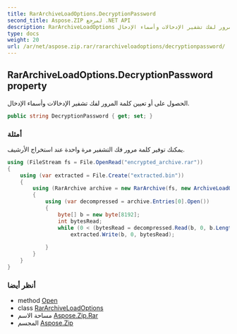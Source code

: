 ```yaml
---
title: RarArchiveLoadOptions.DecryptionPassword
second_title: Aspose.ZIP لمرجع .NET API
description: RarArchiveLoadOptions ملكية. الحصول على أو تعيين كلمة المرور لفك تشفير الإدخالات وأسماء الإدخال.
type: docs
weight: 20
url: /ar/net/aspose.zip.rar/rararchiveloadoptions/decryptionpassword/
---
```

## RarArchiveLoadOptions.DecryptionPassword property

الحصول على أو تعيين كلمة المرور لفك تشفير الإدخالات وأسماء الإدخال.

```csharp
public string DecryptionPassword { get; set; }
```

### أمثلة

يمكنك توفير كلمة مرور فك التشفير مرة واحدة عند استخراج الأرشيف.

```csharp
using (FileStream fs = File.OpenRead("encrypted_archive.rar"))
{
    using (var extracted = File.Create("extracted.bin"))
    {
        using (RarArchive archive = new RarArchive(fs, new ArchiveLoadOptions() { DecryptionPassword = "p@s$" }))
        {
            using (var decompressed = archive.Entries[0].Open())
            {
                byte[] b = new byte[8192];
                int bytesRead;
                while (0 < (bytesRead = decompressed.Read(b, 0, b.Length)))
                    extracted.Write(b, 0, bytesRead);
                
            }
        }
    }
}
```

### أنظر أيضا

* method [Open](../../rararchiveentry/open/)
* class [RarArchiveLoadOptions](../)
* مساحة الاسم [Aspose.Zip.Rar](../../rararchiveloadoptions/)
* المجسم [Aspose.Zip](../../../)


